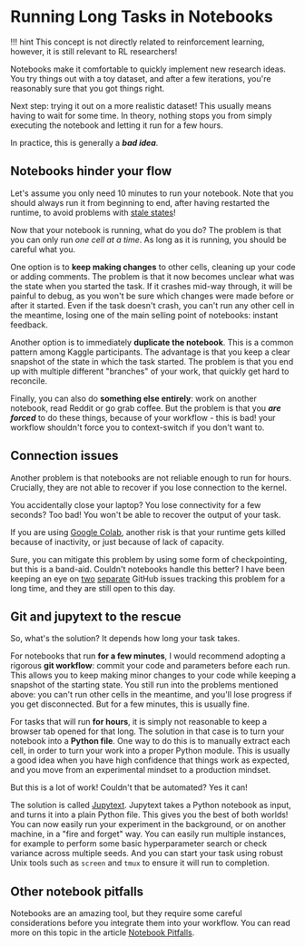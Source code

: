 # Running Long Tasks in Notebooks

!!! hint
    This concept is not directly related to reinforcement learning, however, it is still relevant to RL researchers! 

Notebooks make it comfortable to quickly implement new research ideas. 
You try things out with a toy dataset, and after a few iterations, you're reasonably sure that you got things right. 

Next step: trying it out on a more realistic dataset! This usually means having to wait for some time.
In theory, nothing stops you from simply executing the notebook and letting it run for a few hours.
 
In practice, this is generally a ***bad idea***.

Notebooks hinder your flow
---

Let's assume you only need 10 minutes to run your notebook. 
Note that you should always run it from beginning to end, after having restarted the runtime, to avoid problems with [stale states](notebook-pitfalls.md#error-prone-execution-flow)! 

Now that your notebook is running, what do you do? The problem is that you can only run *one cell at a time*.
As long as it is running, you should be careful what you.

One option is to **keep making changes** to other cells, cleaning up your code or adding comments. 
The problem is that it now becomes unclear what was the state when you started the task. 
If it crashes mid-way through, it will be painful to debug, as you won't be sure which changes were made before or after it started.
Even if the task doesn't crash, you can't run any other cell in the meantime, losing one of the main selling point of notebooks: instant feedback.

Another option is to immediately **duplicate the notebook**. This is a common pattern among Kaggle participants.
The advantage is that you keep a clear snapshot of the state in which the task started. 
The problem is that you end up with multiple different "branches" of your work, that quickly get hard to reconcile.

Finally, you can also do **something else entirely**: work on another notebook, read Reddit or go grab coffee. 
But the problem is that you **_are forced_** to do these things, because of your workflow - this is bad! your workflow shouldn't force you to context-switch if you don't want to.

Connection issues
---

Another problem is that notebooks are not reliable enough to run for hours. Crucially, they are not able to recover if you lose connection to the kernel.

You accidentally close your laptop? You lose connectivity for a few seconds? Too bad! You won't be able to recover the output of your task.

If you are using [Google Colab](https://colab.research.google.com/), another risk is that your runtime gets killed because of inactivity, or just because of lack of capacity.

Sure, you can mitigate this problem by using some form of checkpointing, but this is a band-aid. Couldn't notebooks handle this better? I have been keeping an eye on [two](https://github.com/jupyter/notebook/issues/1150) [separate](https://github.com/jupyterlab/jupyterlab/issues/2833) GitHub issues tracking this problem for a long time, and they are still open to this day.

Git and jupytext to the rescue
---

So, what's the solution? It depends how long your task takes. 

For notebooks that run **for a few minutes**, I would recommend adopting a rigorous **git workflow**: commit your code and parameters before each run. This allows you to keep making minor changes to your code while keeping a snapshot of the starting state. You still run into the problems mentioned above: you can't run other cells in the meantime, and you'll lose progress if you get disconnected. But for a few minutes, this is usually fine.

For tasks that will run **for hours**, it is simply not reasonable to keep a browser tab opened for that long. The solution in that case is to turn your notebook into a **Python file**. One way to do this is to manually extract each cell, in order to turn your work into a proper Python module. This is usually a good idea when you have high confidence that things work as expected, and you move from an experimental mindset to a production mindset.

But this is a lot of work! Couldn't that be automated? Yes it can!

The solution is called [Jupytext](https://github.com/mwouts/jupytext). Jupytext takes a Python notebook as input, and turns it into a plain Python file. This gives you the best of both worlds! You can now easily run your experiment in the background, or on another machine, in a "fire and forget" way. You can easily run multiple instances, for example to perform some basic hyperparameter search or check variance across multiple seeds. And you can start your task using robust Unix tools such as `screen` and `tmux` to ensure it will run to completion. 

Other notebook pitfalls
---

Notebooks are an amazing tool, but they require some careful considerations before you integrate them into your workflow. You can read more on this topic in the article [Notebook Pitfalls](notebook-pitfalls.md). 